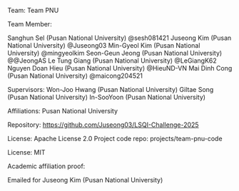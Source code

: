 Team: Team PNU

Team Member:

Sanghun Sel (Pusan National University) @sesh081421
Juseong Kim (Pusan National University) @Juseong03
Min-Gyeol Kim (Pusan National University) @mingyeolkim
Seon-Geun Jeong (Pusan National University) @@JeongAS
Le Tung Giang (Pusan National University) @LeGiangK62
Nguyen Doan Hieu (Pusan National University) @HieuND-VN
Mai Dinh Cong (Pusan National University) @maicong204521

Supervisors:
Won-Joo Hwang (Pusan National University)
Giltae Song (Pusan National University)
In-SooYoon (Pusan National University)

Affiliations:
Pusan National University

Repository: https://github.com/Juseong03/LSQI-Challenge-2025

License: Apache License 2.0
Project code repo: projects/team-pnu-code

License: MIT

Academic affiliation proof:

Emailed for Juseong Kim (Pusan National University)